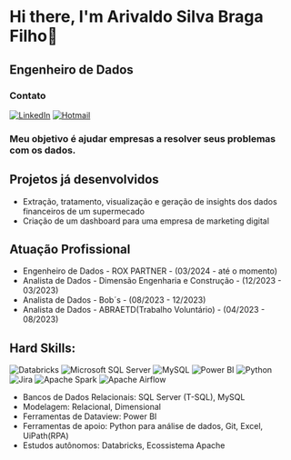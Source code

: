 # Hi there, I'm Arivaldo Silva Braga Filho👋

## Engenheiro de Dados

### Contato

[![LinkedIn](https://img.shields.io/badge/-LinkedIn-%230077B5?style=for-the-badge&logo=linkedin&logoColor=white)](https://www.linkedin.com/in/arivaldofilho/)
[![Hotmail](https://img.shields.io/badge/-Hotmail-%230078D4?style=for-the-badge&logo=microsoft-outlook&logoColor=white)](mailto:arivaldofilho26@hotmail.com)

### Meu objetivo é ajudar empresas a resolver seus problemas com os dados.

## Projetos já desenvolvidos

- Extração, tratamento, visualização e geração de insights dos dados financeiros de um supermecado
- Criação de um dashboard para uma empresa de marketing digital
  
## Atuação Profissional 

- Engenheiro de Dados - ROX PARTNER - (03/2024 - até o momento)
- Analista de Dados - Dimensão Engenharia e Construção - (12/2023 - 03/2023)
- Analista de Dados - Bob´s - (08/2023 - 12/2023)
- Analista de Dados - ABRAETD(Trabalho Voluntário) -  (04/2023 - 08/2023)
  
## Hard Skills:
![Databricks](https://img.shields.io/badge/Databricks-FF3621?style=for-the-badge&logo=Databricks&logoColor=white)
![Microsoft SQL Server](https://img.shields.io/badge/Microsoft%20SQL%20Server-CC2927?style=for-the-badge&logo=microsoft%20sql%20server&logoColor=white)
![MySQL](https://img.shields.io/badge/MySQL-005C84?style=for-the-badge&logo=mysql&logoColor=white)
![Power BI](https://img.shields.io/badge/PowerBI-F2C811?style=for-the-badge&logo=Power%20BI&logoColor=white)
![Python](https://img.shields.io/badge/Python-3776AB?style=for-the-badge&logo=python&logoColor=white)
![Jira](https://img.shields.io/badge/Jira-0052CC?style=for-the-badge&logo=Jira&logoColor=white)
![Apache Spark](https://img.shields.io/badge/Apache%20Spark-E25A1C?style=for-the-badge&logo=apache%20spark&logoColor=white)
![Apache Airflow](https://img.shields.io/badge/Apache%20Airflow-017CEE?style=for-the-badge&logo=apache%20airflow&logoColor=white)



- Bancos de Dados Relacionais: SQL Server (T-SQL), MySQL
- Modelagem: Relacional, Dimensional
- Ferramentas de Dataview: Power BI
- Ferramentas de apoio: Python para análise de dados, Git, Excel, UiPath(RPA)
- Estudos autônomos: Databricks, Ecossistema Apache 



